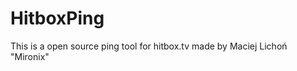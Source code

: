 HitboxPing
==========

This is a open source ping tool for hitbox.tv made by Maciej Lichoń "Mironix"
